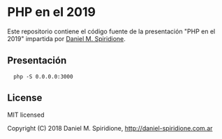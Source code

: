 # PHP en el 2019

Este repositorio contiene el código fuente de la presentación "PHP en el 2019" impartida por [Daniel M. Spiridione](http://daniel-spiridione.com.ar).

## Presentación

```shell
  php -S 0.0.0.0:3000
```

## License

MIT licensed

Copyright (C) 2018 Daniel M. Spiridione, http://daniel-spiridione.com.ar
